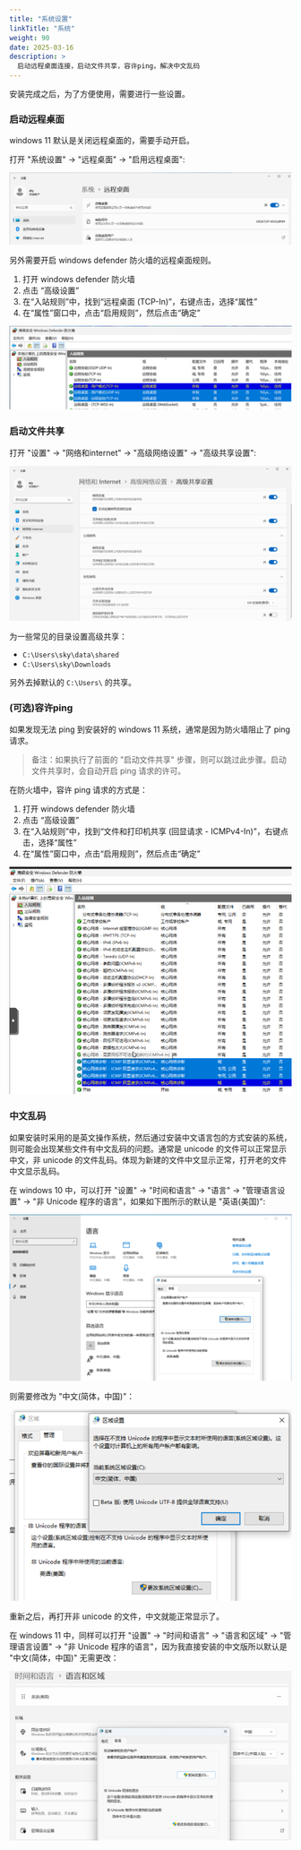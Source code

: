 ```yaml
---
title: "系统设置"
linkTitle: "系统"
weight: 90
date: 2025-03-16
description: >
  启动远程桌面连接，启动文件共享，容许ping，解决中文乱码
---
```


安装完成之后，为了方便使用，需要进行一些设置。

### 启动远程桌面

windows 11 默认是关闭远程桌面的，需要手动开启。

打开 "系统设置" -> "远程桌面" -> "启用远程桌面":

![](images/enable-remote-desktop.png)

另外需要开启 windows defender 防火墙的远程桌面规则。

1. 打开 windows defender 防火墙
2. 点击 “高级设置”
3. 在“入站规则”中，找到“远程桌面 (TCP-In)”，右键点击，选择“属性”
4. 在“属性”窗口中，点击“启用规则”，然后点击“确定”

![](images/remote-desktop-firewall.png)

### 启动文件共享

打开 "设置" -> "网络和internet" -> "高级网络设置" -> "高级共享设置":

![](images/file-share.png)

为一些常见的目录设置高级共享：

- `C:\Users\sky\data\shared`
- `C:\Users\sky\Downloads`

另外去掉默认的 `C:\Users\` 的共享。

### (可选)容许ping

如果发现无法 ping 到安装好的 windows 11 系统，通常是因为防火墙阻止了 ping 请求。

> 备注：如果执行了前面的 "启动文件共享" 步骤，则可以跳过此步骤。启动文件共享时，会自动开启 ping 请求的许可。

在防火墙中，容许 ping 请求的方式是：

1. 打开 windows defender 防火墙
2. 点击 “高级设置”
3. 在“入站规则”中，找到“文件和打印机共享 (回显请求 - ICMPv4-In)”，右键点击，选择“属性”
4. 在“属性”窗口中，点击“启用规则”，然后点击“确定”

![](images/ping-icmp.pgn.PNG)

### 中文乱码

如果安装时采用的是英文操作系统，然后通过安装中文语言包的方式安装的系统，则可能会出现某些文件有中文乱码的问题。通常是 unicode 的文件可以正常显示中文，非 unicode 的文件乱码。体现为新建的文件中文显示正常，打开老的文件中文显示乱码。

在 windows 10 中，可以打开 "设置" -> "时间和语言" -> "语言" -> "管理语言设置" -> "非 Unicode 程序的语言"，如果如下图所示的默认是 "英语(美国)":

![](images/win10-non-unicode-setting.png)

则需要修改为 "中文(简体，中国)"：

![](images/win10-non-unicode-setting2.png)

重新之后，再打开非 unicode 的文件，中文就能正常显示了。

在 windows 11 中，同样可以打开 "设置" -> "时间和语言" -> "语言和区域" -> "管理语言设置" -> "非 Unicode 程序的语言"，因为我直接安装的中文版所以默认是 "中文(简体，中国)" 无需更改：

![](images/win11-non-unicode-setting.png)




